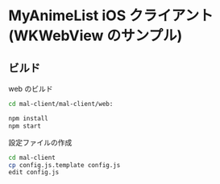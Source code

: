 # MyAnimeList iOS クライアント (WKWebView のサンプル)

## ビルド

web のビルド

```sh
cd mal-client/mal-client/web:

npm install
npm start
```

設定ファイルの作成
```sh
cd mal-client
cp config.js.template config.js
edit config.js
```
